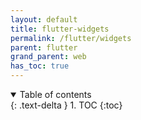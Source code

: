 ```yaml
---
layout: default
title: flutter-widgets
permalink: /flutter/widgets
parent: flutter
grand_parent: web
has_toc: true
---
```

<details open markdown="block">
  <summary>
    Table of contents
  </summary>
  {: .text-delta }
1. TOC
{:toc}
</details>
